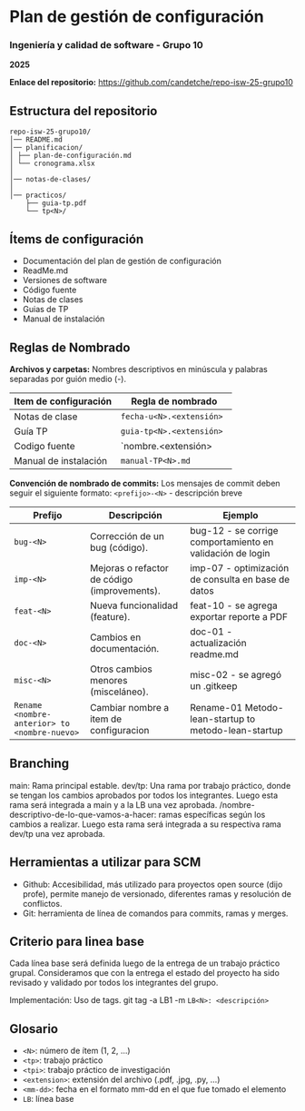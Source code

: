 # Plan de gestión de configuración

### Ingeniería y calidad de software - Grupo 10

**2025**

**Enlace del repositorio:** https://github.com/candetche/repo-isw-25-grupo10

## Estructura del repositorio

```plaintext
repo-isw-25-grupo10/
│── README.md
│── planificacion/
│ ├── plan-de-configuración.md
│ └── cronograma.xlsx
│
│── notas-de-clases/
│
│── practicos/
    ├── guia-tp.pdf
    └── tp<N>/
```

## Ítems de configuración

- Documentación del plan de gestión de configuración
- ReadMe.md
- Versiones de software
- Código fuente
- Notas de clases
- Guias de TP
- Manual de instalación

## Reglas de Nombrado

**Archivos y carpetas:**
Nombres descriptivos en minúscula y palabras separadas por guión medio (-).

| Item de configuración | Regla de nombrado        |
| --------------------- | ------------------------ |
| Notas de clase        | `fecha-u<N>.<extensión>` |
| Guía TP               | `guia-tp<N>.<extensión> `|
| Codigo fuente         | `nombre.<extensión>      |
| Manual de instalación | `manual-TP<N>.md`        |


**Convención de nombrado de commits:**
Los mensajes de commit deben seguir el siguiente formato:
`<prefijo>-<N>` - descripción breve

| Prefijo     | Descripción                                     | Ejemplo                                                   |
| ----------  | --------------------------------------------    | --------------------------------------------------------- |
| `bug-<N>`   | Corrección de un bug (código).                  | bug-12 - se corrige comportamiento en validación de login |
| `imp-<N>`   | Mejoras o refactor de código (improvements).    | imp-07 - optimización de consulta en base de datos        |
| `feat-<N>`  | Nueva funcionalidad (feature).                  | feat-10 - se agrega exportar reporte a PDF                |
| `doc-<N>`   | Cambios en documentación.                       | doc-01 - actualización readme.md                          |
| `misc-<N>`  | Otros cambios menores (misceláneo).             | misc-02 - se agregó un .gitkeep                           |
| `Rename <nombre-anterior> to <nombre-nuevo>`| Cambiar nombre a item de configuracion | Rename-01 Metodo-lean-startup to metodo-lean-startup|


## Branching

main: Rama principal estable.
dev/tp<N>: Una rama por trabajo práctico, donde se tengan los cambios aprobados por todos los integrantes. Luego esta rama será integrada a main y a la LB una vez aprobada. 
<tipo>/nombre-descriptivo-de-lo-que-vamos-a-hacer: ramas específicas según los cambios a realizar. Luego esta rama será integrada a su respectiva rama dev/tp<N> una vez aprobada.

## Herramientas a utilizar para SCM

- Github: Accesibilidad, más utilizado para proyectos open source (dijo profe), permite manejo de versionado, diferentes ramas y resolución de conflictos.
- Git: herramienta de línea de comandos para commits, ramas y merges.

## Criterio para linea base

Cada línea base será definida luego de la entrega de un trabajo práctico grupal. Consideramos que con la entrega el estado del proyecto ha sido revisado y validado por todos los integrantes del grupo.

Implementación: Uso de tags. git tag -a LB1 -m `LB<N>: <descripción>`

## Glosario

- `<N>`: número de ítem (1, 2, …)
- `<tp>`: trabajo práctico
- `<tpi>`: trabajo práctico de investigación
- `<extension>`: extensión del archivo (.pdf, .jpg, .py, …)
- `<mm-dd>`: fecha en el formato mm-dd en el que fue tomado el elemento
- `LB`: línea base
